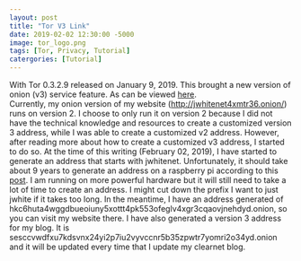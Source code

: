 ```yaml
---
layout: post
title: "Tor V3 Link"
date: 2019-02-02 12:30:00 -5000
image: tor_logo.png
tags: [Tor, Privacy, Tutorial]
catergories: [Tutorial]
---
```


With Tor 0.3.2.9 released on January 9, 2019. This brought a new version of onion (v3) service feature. As can be viewed [here](https://blog.torproject.org/tor-0329-released-we-have-new-stable-series).  
Currently, my onion version of my website (http://jwhitenet4xmtr36.onion/) runs on version 2. I choose to only run it on version 2 because I did not have the technical knowledge and resources to create a customized version 3 address, while I was able to create a customized v2 address. However, after reading more about how to create a customized v3 address, I started to do so. At the time of this writing (February 02, 2019), I have started to generate an address that starts with jwhitenet. Unfortunately, it should take about 9 years to generate an address on a raspberry pi according to this [post](https://www.jamieweb.net/blog/onionv3-vanity-address/#generation-times). I am running on more powerful hardware but it will still need to take a lot of time to create an address.  I might cut down the prefix I want to just jwhite if it takes too long. In the meantime, I have an address generated of hkc6huta4wggdbueoiuny5xottt4pk553ofeglv4xgr3cqaovjnehdyd.onion, so you can visit my website there. I have also generated a version 3 address for my blog. It is sesccvwdfxu7kdsvnx24yi2p7iu2vyvccnr5b35zpwtr7yomri2o34yd.onion and it will be updated every time that I update my clearnet blog.  

